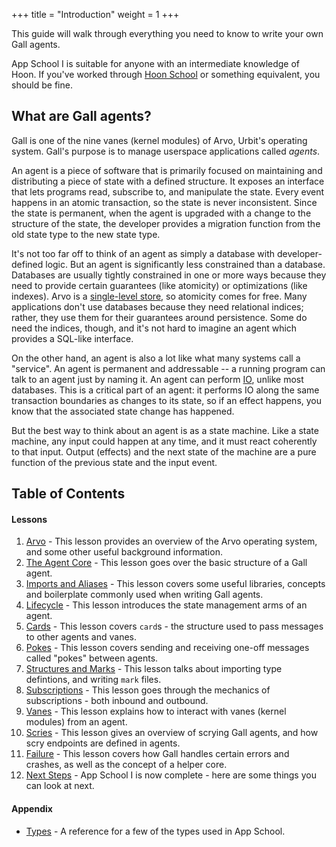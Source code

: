 +++
title = "Introduction"
weight = 1
+++

This guide will walk through everything you need to know to write your own Gall
agents.

App School I is suitable for anyone with an intermediate knowledge of Hoon. If
you've worked through [Hoon School](/guides/core/hoon-school/) or something
equivalent, you should be fine.

## What are Gall agents?

Gall is one of the nine vanes (kernel modules) of Arvo, Urbit's operating
system. Gall's purpose is to manage userspace applications called _agents_.

An agent is a piece of software that is primarily focused on maintaining and
distributing a piece of state with a defined structure. It exposes an interface
that lets programs read, subscribe to, and manipulate the state. Every event
happens in an atomic transaction, so the state is never inconsistent. Since the
state is permanent, when the agent is upgraded with a change to the structure of
the state, the developer provides a migration function from the old state type
to the new state type.

It's not too far off to think of an agent as simply a database with
developer-defined logic. But an agent is significantly less constrained than a
database. Databases are usually tightly constrained in one or more ways because
they need to provide certain guarantees (like atomicity) or optimizations (like
indexes). Arvo is a [single-level store](/reference/arvo/overview#single-level-store), so atomicity comes for free. Many
applications don't use databases because they need relational indices; rather,
they use them for their guarantees around persistence. Some do need the indices,
though, and it's not hard to imagine an agent which provides a SQL-like
interface.

On the other hand, an agent is also a lot like what many systems call a
"service". An agent is permanent and addressable -- a running program can talk
to an agent just by naming it. An agent can perform [IO](https://urbit.org/blog/io-in-hoon), unlike most databases.
This is a critical part of an agent: it performs IO along the same transaction
boundaries as changes to its state, so if an effect happens, you know that the
associated state change has happened.

But the best way to think about an agent is as a state machine. Like a state
machine, any input could happen at any time, and it must react coherently to
that input. Output (effects) and the next state of the machine are a pure
function of the previous state and the input event.

## Table of Contents

#### Lessons

1. [Arvo](/guides/core/app-school/1-arvo) - This lesson provides an
   overview of the Arvo operating system, and some other useful background
   information.
2. [The Agent Core](/guides/core/app-school/2-agent) - This lesson goes over
   the basic structure of a Gall agent.
3. [Imports and Aliases](/guides/core/app-school/3-imports-and-aliases) -
   This lesson covers some useful libraries, concepts and boilerplate commonly
   used when writing Gall agents.
4. [Lifecycle](/guides/core/app-school/4-lifecycle) - This lesson introduces
   the state management arms of an agent.
5. [Cards](/guides/core/app-school/5-cards) - This lesson covers `card`s -
   the structure used to pass messages to other agents and vanes.
6. [Pokes](/guides/core/app-school/6-pokes) - This lesson covers sending and
   receiving one-off messages called "pokes" between agents.
7. [Structures and Marks](/guides/core/app-school/7-sur-and-marks) - This
   lesson talks about importing type defintions, and writing `mark` files.
8. [Subscriptions](/guides/core/app-school/8-subscriptions) - This lesson
   goes through the mechanics of subscriptions - both inbound and outbound.
9. [Vanes](/guides/core/app-school/9-vanes) - This lesson explains how to
   interact with vanes (kernel modules) from an agent.
10. [Scries](/guides/core/app-school/10-scry) - This lesson gives an overview
    of scrying Gall agents, and how scry endpoints are defined in agents.
11. [Failure](/guides/core/app-school/11-fail) - This lesson covers how Gall
    handles certain errors and crashes, as well as the concept of a helper core.
12. [Next Steps](/guides/core/app-school/12-next-steps) - App School I is
    now complete - here are some things you can look at next.

#### Appendix

- [Types](/guides/core/app-school/types) - A reference for a few of
  the types used in App School.
